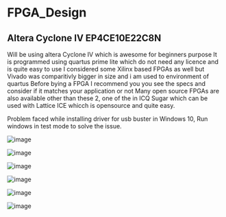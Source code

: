 # FPGA_Design
## Altera Cyclone IV EP4CE10E22C8N
Will be using altera Cyclone IV which is awesome for beginners purpose
It is programmed using quartus prime lite which do not need any licence and is quite easy to use
I considered some Xilinx based FPGAs as well but Vivado was comparitivly bigger in size and i am used to environment of quartus
Before bying a FPGA I recommend you you see the specs and consider if it matches your application or not
Many open source FPGAs are also available other than these 2, one of the in ICQ Sugar which can be used with Lattice ICE whicch is opensource and quite easy.


Problem faced while installing driver for usb buster in Windows 10, Run windows in test mode to solve the issue.


![image](https://user-images.githubusercontent.com/49076977/120885123-ec350a80-c604-11eb-91f7-56c84a9c687a.png)


![image](https://user-images.githubusercontent.com/49076977/120885321-f1468980-c605-11eb-9966-4cf8eef69abf.png)


![image](https://user-images.githubusercontent.com/49076977/120885343-091e0d80-c606-11eb-8d27-68e1a82e19fc.png)


![image](https://user-images.githubusercontent.com/49076977/120885376-32d73480-c606-11eb-873a-19b6bbc73a33.png)


![image](https://user-images.githubusercontent.com/49076977/120888853-35428a00-c618-11eb-99a8-32a66f5ce3a2.png)


![image](https://user-images.githubusercontent.com/49076977/120888886-530fef00-c618-11eb-832a-4a3f6160e8ec.png)


